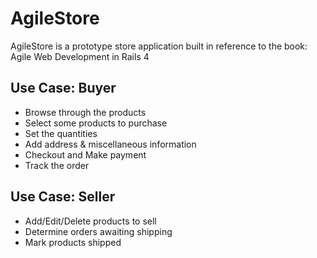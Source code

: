 AgileStore
==========

AgileStore is a prototype store application built in reference to the book: Agile Web Development in Rails 4

Use Case: Buyer
---------------
 - Browse through the products
 - Select some products to purchase
 - Set the quantities
 - Add address & miscellaneous information
 - Checkout and Make payment
 - Track the order

Use Case: Seller
---------------
 - Add/Edit/Delete products to sell
 - Determine orders awaiting shipping
 - Mark products shipped

